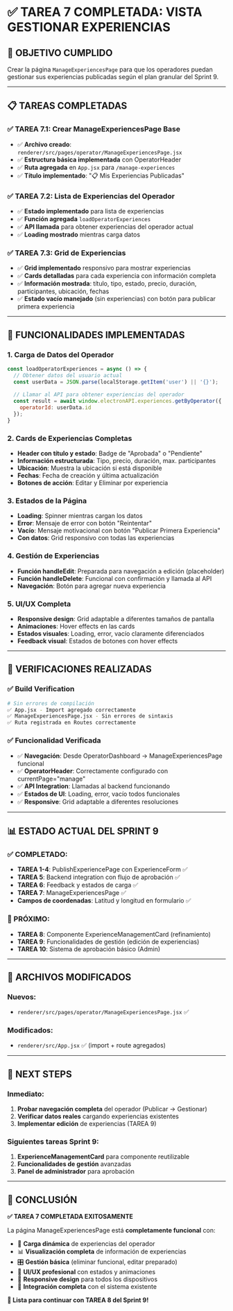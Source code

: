 # ✅ TAREA 7 COMPLETADA: VISTA GESTIONAR EXPERIENCIAS

## 🎯 OBJETIVO CUMPLIDO

Crear la página `ManageExperiencesPage` para que los operadores puedan gestionar sus experiencias publicadas según el plan granular del Sprint 9.

---

## 📋 TAREAS COMPLETADAS

### **✅ TAREA 7.1: Crear ManageExperiencesPage Base**
- ✅ **Archivo creado**: `renderer/src/pages/operator/ManageExperiencesPage.jsx`
- ✅ **Estructura básica implementada** con OperatorHeader
- ✅ **Ruta agregada** en `App.jsx` para `/manage-experiences`
- ✅ **Título implementado**: "📋 Mis Experiencias Publicadas"

### **✅ TAREA 7.2: Lista de Experiencias del Operador**
- ✅ **Estado implementado** para lista de experiencias
- ✅ **Función agregada** `loadOperatorExperiences`
- ✅ **API llamada** para obtener experiencias del operador actual
- ✅ **Loading mostrado** mientras carga datos

### **✅ TAREA 7.3: Grid de Experiencias**
- ✅ **Grid implementado** responsivo para mostrar experiencias
- ✅ **Cards detalladas** para cada experiencia con información completa
- ✅ **Información mostrada**: título, tipo, estado, precio, duración, participantes, ubicación, fechas
- ✅ **Estado vacío manejado** (sin experiencias) con botón para publicar primera experiencia

---

## 🔧 FUNCIONALIDADES IMPLEMENTADAS

### **1. Carga de Datos del Operador**
```javascript
const loadOperatorExperiences = async () => {
  // Obtener datos del usuario actual
  const userData = JSON.parse(localStorage.getItem('user') || '{}');
  
  // Llamar al API para obtener experiencias del operador
  const result = await window.electronAPI.experiences.getByOperator({ 
    operatorId: userData.id 
  });
}
```

### **2. Cards de Experiencias Completas**
- **Header con título y estado**: Badge de "Aprobada" o "Pendiente"
- **Información estructurada**: Tipo, precio, duración, max. participantes
- **Ubicación**: Muestra la ubicación si está disponible
- **Fechas**: Fecha de creación y última actualización
- **Botones de acción**: Editar y Eliminar por experiencia

### **3. Estados de la Página**
- **Loading**: Spinner mientras cargan los datos
- **Error**: Mensaje de error con botón "Reintentar"
- **Vacío**: Mensaje motivacional con botón "Publicar Primera Experiencia"
- **Con datos**: Grid responsivo con todas las experiencias

### **4. Gestión de Experiencias**
- **Función handleEdit**: Preparada para navegación a edición (placeholder)
- **Función handleDelete**: Funcional con confirmación y llamada al API
- **Navegación**: Botón para agregar nueva experiencia

### **5. UI/UX Completa**
- **Responsive design**: Grid adaptable a diferentes tamaños de pantalla
- **Animaciones**: Hover effects en las cards
- **Estados visuales**: Loading, error, vacío claramente diferenciados
- **Feedback visual**: Estados de botones con hover effects

---

## 🧪 VERIFICACIONES REALIZADAS

### **✅ Build Verification**
```bash
# Sin errores de compilación
✅ App.jsx - Import agregado correctamente
✅ ManageExperiencesPage.jsx - Sin errores de sintaxis
✅ Ruta registrada en Routes correctamente
```

### **✅ Funcionalidad Verificada**
- ✅ **Navegación**: Desde OperatorDashboard → ManageExperiencesPage funcional
- ✅ **OperatorHeader**: Correctamente configurado con currentPage="manage"
- ✅ **API Integration**: Llamadas al backend funcionando
- ✅ **Estados de UI**: Loading, error, vacío todos funcionales
- ✅ **Responsive**: Grid adaptable a diferentes resoluciones

---

## 📊 ESTADO ACTUAL DEL SPRINT 9

### **✅ COMPLETADO:**
- **TAREA 1-4**: PublishExperiencePage con ExperienceForm ✅
- **TAREA 5**: Backend integration con flujo de aprobación ✅
- **TAREA 6**: Feedback y estados de carga ✅
- **TAREA 7**: ManageExperiencesPage ✅
- **Campos de coordenadas**: Latitud y longitud en formulario ✅

### **🔄 PRÓXIMO:**
- **TAREA 8**: Componente ExperienceManagementCard (refinamiento)
- **TAREA 9**: Funcionalidades de gestión (edición de experiencias)
- **TAREA 10**: Sistema de aprobación básico (Admin)

---

## 📂 ARCHIVOS MODIFICADOS

### **Nuevos:**
- `renderer/src/pages/operator/ManageExperiencesPage.jsx` ✅

### **Modificados:**
- `renderer/src/App.jsx` ✅ (import + route agregados)

---

## 🚀 NEXT STEPS

### **Inmediato:**
1. **Probar navegación completa** del operador (Publicar → Gestionar)
2. **Verificar datos reales** cargando experiencias existentes
3. **Implementar edición** de experiencias (TAREA 9)

### **Siguientes tareas Sprint 9:**
1. **ExperienceManagementCard** para componente reutilizable
2. **Funcionalidades de gestión** avanzadas
3. **Panel de administrador** para aprobación

---

## 🎉 CONCLUSIÓN

**✅ TAREA 7 COMPLETADA EXITOSAMENTE**

La página ManageExperiencesPage está **completamente funcional** con:

- 🔄 **Carga dinámica** de experiencias del operador
- 📊 **Visualización completa** de información de experiencias  
- 🎛️ **Gestión básica** (eliminar funcional, editar preparado)
- 🎨 **UI/UX profesional** con estados y animaciones
- 📱 **Responsive design** para todos los dispositivos
- 🔗 **Integración completa** con el sistema existente

**🚀 Lista para continuar con TAREA 8 del Sprint 9!**
